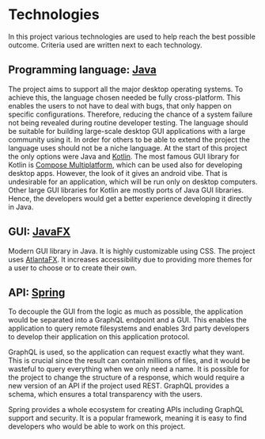 # Technologies
In this project various technologies are used to help reach the best possible outcome. Criteria used are written next to each technology.

## Programming language: [Java](https://www.java.com/)
The project aims to support all the major desktop operating systems. To achieve this, the language chosen needed be fully cross-platform.
This enables the users to not have to deal with bugs, that only happen on specific configurations.
Therefore, reducing the chance of a system failure not being revealed during routine developer testing. 
The language should be suitable for building large-scale desktop GUI applications with a large community using it. 
In order for others to be able to extend the project the language uses should not be a niche language. 
At the start of this project the only options were Java and [Kotlin](https://kotlinlang.org/). 
The most famous GUI library for Kotlin is [Compose Multiplatform](https://www.jetbrains.com/compose-multiplatform/), which can be used also for developing desktop apps.
However, the look of it gives an android vibe. That is undesirable for an application, which will be run only on desktop computers. 
Other large GUI libraries for Kotlin are mostly ports of Java GUI libraries. Hence, 
the developers would get a better experience developing it directly in Java.

## GUI: [JavaFX](https://openjfx.io/)
Modern GUI library in Java. It is highly customizable using CSS. 
The project uses [AtlantaFX](https://mkpaz.github.io/atlantafx/).
It increases accessibility due to providing more themes for a user to choose or to create their own.

## API: [Spring](https://spring.io/)
To decouple the GUI from the logic as much as possible, the application would be separated into a GraphQL endpoint and
a GUI. This enables the application to query remote filesystems and enables 3rd party developers to develop their 
application on this application protocol.

GraphQL is used, so the application can request exactly what they want. This is crucial since the result can contain
millions of files, and it would be wasteful to query everything when we only need a name. It is possible for the project
to change the structure of a response, which would require a new version of an API if the project used REST. GraphQL
provides a schema, which ensures a total transparency with the users.

Spring provides a whole ecosystem for creating APIs including GraphQL support and security. It is a popular framework,
meaning it is easy to find developers who would be able to work on this project.